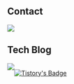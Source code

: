 ## Contact
<div style="display:flex; flex-direction:row;">
    <a href="mailto:sons19981998@gmail.com">
        <img src="https://img.shields.io/badge/Gmail-D14836?style=for-the-badge&logo=gmail&logoColor=white"> 
    </a>
</div>


## Tech Blog
<div style="display:flex; flex-direction:row;">
    <a href="https://colesdevelop.tistory.com">
        <img src="https://img.shields.io/badge/
        Tistory-000000?style=for-the-badge&logo=Tistory&logoColor=white"> 
    </a>
  
[![Tistory's Badge](https://github-readme-tistory-card.vercel.app/api/badge?name=Tech%20Blog)](https://colesdevelop.tistory.com/)


</div>
<br>

